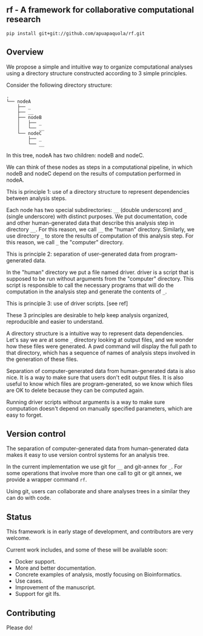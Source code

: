 ## rf - A framework for collaborative computational research

```
pip install git+git://github.com/apuapaquola/rf.git
```


## Overview

We propose a simple and intuitive way to organize computational analyses using a directory structure constructed according to 3 simple principles.

Consider the following directory structure:

    .
    └── nodeA
        ├── _
        ├── __
        ├── nodeB
        │   ├── _
        │   └── __
        └── nodeC
            ├── _
            └── __


In this tree, nodeA has two children: nodeB and nodeC.

We can think of these nodes as steps in a computational pipeline, in which nodeB and nodeC depend on the results of computation performed in nodeA.

This is principle 1: use of a directory structure to represent dependencies between analysis steps.

Each node has two special subdirectories: `__` (double underscore) and `_` (single underscore) with distinct purposes. We put documentation, code and other human-generated data that describe this analysis step in directory `__`. For this reason, we call `__` the "human" directory. Similarly, we use directory `_` to store the results of computation of this analysis step. For this reason, we call `_` the "computer" directory.

This is principle 2: separation of user-generated data from program-generated data.

In the "human" directory we put a file named driver. driver is a script that is supposed to be run without arguments from the "computer" directory. This script is responsible to call the necessary programs that will do the computation in the analysis step and generate the contents of `_`.

This is principle 3: use of driver scripts. [see ref]


These 3 principles are desirable to help keep analysis organized, reproducible and easier to understand.

A directory structure is a intuitive way to represent data dependencies. Let's say we are at some `_` directory looking at output files, and we wonder  how these files were generated. A pwd command will display the full path to that directory, which has a sequence of names of analysis steps involved in the generation of these files.

Separation of computer-generated data from human-generated data is also nice. It is a way to make sure that users don't edit output files. It is also useful to know which files are program-generated, so we know which files are OK to delete because they can be computed again.

Running driver scripts without arguments is a way to make sure computation doesn't depend on manually specified parameters, which are easy to forget.



## Version control

The separation of computer-generated data from human-generated data makes it easy to use version control systems for an analysis tree.

In the current implementation we use git for `__` and git-annex for `_`. For some operations that involve more than one call to git or git annex, we provide a wrapper command `rf`.

Using git, users can collaborate and share analyses trees in a similar they can do with code.



## Status

This framework is in early stage of development, and contributors are very welcome.


Current work includes, and some of these will be available soon:

* Docker support.
* More and better documentation.
* Concrete examples of analysis, mostly focusing on Bioinformatics.
* Use cases.
* Improvement of the manuscript.
* Support for git lfs.

## Contributing

Please do!
